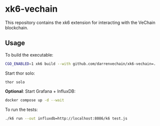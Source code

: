 # xk6-vechain

This repository contains the xk6 extension for interacting with the VeChain blockchain.

## Usage

To build the executable:

```bash
CGO_ENABLED=1 xk6 build --with github.com/darrenvechain/xk6-vechain=.
```

Start thor solo:

```
thor solo
```

**Optional**: Start Grafana + InfluxDB:

```bash
docker compose up -d --wait
```

To run the tests:

```bash
./k6 run --out influxdb=http://localhost:8086/k6 test.js
```

